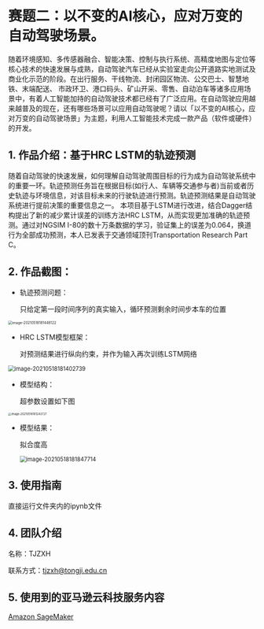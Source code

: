 # 赛题二：以不变的AI核心，应对万变的自动驾驶场景。
随着环境感知、多传感器融合、智能决策、控制与执行系统、高精度地图与定位等核心技术的快速发展与成熟，自动驾驶汽车已经从实验室走向公开道路实地测试及商业化示范的阶段。在出行服务、干线物流、封闭园区物流、公交巴士、智慧地铁、末端配送、 市政环卫、港口码头、矿山开采、零售、自动泊车等诸多应用场景中，有着人工智能加持的自动驾驶技术都已经有了广泛应用。在自动驾驶应用越来越普及的现在，还有哪些场景可以应用自动驾驶呢？请以「以不变的AI核心，应对万变的自动驾驶场景」为主题，利用人工智能技术完成一款产品（软件或硬件）的开发。

## 1. 作品介绍：基于HRC LSTM的轨迹预测

随着自动驾驶的快速发展，如何理解自动驾驶周围目标的行为成为自动驾驶系统中的重要一环。轨迹预测任务旨在根据目标(如行人、车辆等交通参与者)当前或者历史轨迹与环境信息，对该目标未来的行驶轨迹进行预测。轨迹预测结果是自动驾驶系统进行提前决策的重要信息之一。
本项目基于LSTM进行改进，结合Dagger结构提出了新的减少累计误差的训练方法HRC LSTM，从而实现更加准确的轨迹预测。通过对NGSIM I-80的数十万条数据的学习，验证集上的误差为0.064，换道行为全部成功预测，本人已发表于交通领域顶刊Transportation Research Part C。

## 2. 作品截图：

- 轨迹预测问题：

  只给定第一段时间序列的真实输入，循环预测剩余时间步本车的位置

<img src="https://github.com/tjzxh/amazonaws-hackathon-2021/blob/main/%E4%BB%A5%E4%B8%8D%E5%8F%98%E7%9A%84AI%E6%A0%B8%E5%BF%83%EF%BC%8C%E5%BA%94%E5%AF%B9%E4%B8%87%E5%8F%98%E7%9A%84%E8%87%AA%E5%8A%A8%E9%A9%BE%E9%A9%B6%E5%9C%BA%E6%99%AF%E3%80%82/%E5%9F%BA%E4%BA%8EHRC%20LSTM%E7%9A%84%E8%BD%A8%E8%BF%B9%E9%A2%84%E6%B5%8B%20-%20TJZXH/pic/1.png" alt="image-20210518181448122" style="zoom:50%;" />

- HRC LSTM模型框架：

  对预测结果进行纵向约束，并作为输入再次训练LSTM网络

<img src="https://github.com/tjzxh/amazonaws-hackathon-2021/blob/main/%E4%BB%A5%E4%B8%8D%E5%8F%98%E7%9A%84AI%E6%A0%B8%E5%BF%83%EF%BC%8C%E5%BA%94%E5%AF%B9%E4%B8%87%E5%8F%98%E7%9A%84%E8%87%AA%E5%8A%A8%E9%A9%BE%E9%A9%B6%E5%9C%BA%E6%99%AF%E3%80%82/%E5%9F%BA%E4%BA%8EHRC%20LSTM%E7%9A%84%E8%BD%A8%E8%BF%B9%E9%A2%84%E6%B5%8B%20-%20TJZXH/pic/2.png" alt="image-20210518181402739" style="zoom: 80%;" />

- 模型结构：

  超参数设置如下图

<img src="https://github.com/tjzxh/amazonaws-hackathon-2021/blob/main/%E4%BB%A5%E4%B8%8D%E5%8F%98%E7%9A%84AI%E6%A0%B8%E5%BF%83%EF%BC%8C%E5%BA%94%E5%AF%B9%E4%B8%87%E5%8F%98%E7%9A%84%E8%87%AA%E5%8A%A8%E9%A9%BE%E9%A9%B6%E5%9C%BA%E6%99%AF%E3%80%82/%E5%9F%BA%E4%BA%8EHRC%20LSTM%E7%9A%84%E8%BD%A8%E8%BF%B9%E9%A2%84%E6%B5%8B%20-%20TJZXH/pic/3.png" alt="image-20210518181243727" style="zoom: 40%;" />

- 模型结果：

  拟合度高

  <img src="https://github.com/tjzxh/amazonaws-hackathon-2021/blob/main/%E4%BB%A5%E4%B8%8D%E5%8F%98%E7%9A%84AI%E6%A0%B8%E5%BF%83%EF%BC%8C%E5%BA%94%E5%AF%B9%E4%B8%87%E5%8F%98%E7%9A%84%E8%87%AA%E5%8A%A8%E9%A9%BE%E9%A9%B6%E5%9C%BA%E6%99%AF%E3%80%82/%E5%9F%BA%E4%BA%8EHRC%20LSTM%E7%9A%84%E8%BD%A8%E8%BF%B9%E9%A2%84%E6%B5%8B%20-%20TJZXH/pic/4.png" alt="image-20210518181847714" style="zoom: 80%;" />

## 3. 使用指南

直接运行文件夹内的ipynb文件

## 4. 团队介绍

名称：TJZXH

联系方式：tjzxh@tongji.edu.cn

## 5. 使用到的亚马逊云科技服务内容

[Amazon SageMaker](https://console.amazonaws.cn/sagemaker/home?region=cn-north-1#/landing)
